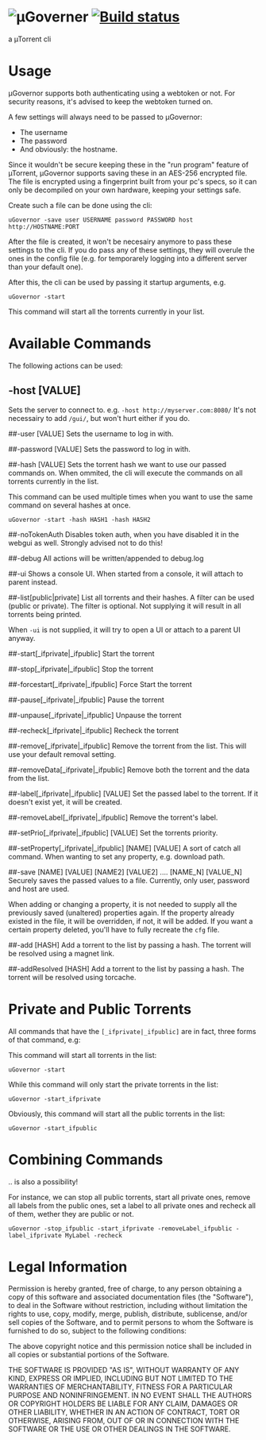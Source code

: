 # ![µGoverner](https://cloud.githubusercontent.com/assets/544444/9152442/f85bddee-3e28-11e5-82b6-450eeb9028fe.png) [![Build status](https://ci.appveyor.com/api/projects/status/wamt000xkykoe9l5?svg=true)](https://ci.appveyor.com/project/StevenThuriot/ugovernor)
a µTorrent cli

# Usage

µGovernor supports both authenticating using a webtoken or not. For security reasons, it's advised to keep the webtoken turned on.

A few settings will always need to be passed to µGovernor:
- The username
- The password
- And obviously: the hostname.

Since it wouldn't be secure keeping these in the "run program" feature of µTorrent, µGovernor supports saving these in an AES-256 encrypted file. The file is encrypted using a fingerprint built from your pc's specs, so it can only be decompiled on your own hardware, keeping your settings safe.

Create such a file can be done using the cli:

```
uGovernor -save user USERNAME password PASSWORD host http://HOSTNAME:PORT
```

After the file is created, it won't be necesairy anymore to pass these settings to the cli. If you do pass any of these settings, they will overule the ones in the config file (e.g. for temporarely logging into a different server than your default one).

After this, the cli can be used by passing it startup arguments, e.g.

```
uGovernor -start
```

This command will start all the torrents currently in your list.

# Available Commands
The following actions can be used:

## -host [VALUE]
Sets the server to connect to. 
e.g. `-host http://myserver.com:8080/`
It's not necessairy to add `/gui/`, but won't hurt either if you do.

##-user [VALUE]
Sets the username to log in with.

##-password [VALUE]
Sets the password to log in with.

##-hash [VALUE]
Sets the torrent hash we want to use our passed commands on. When ommited, the cli will execute the commands on all torrents currently in the list.

This command can be used multiple times when you want to use the same command on several hashes at once.

```
uGovernor -start -hash HASH1 -hash HASH2
```

##-noTokenAuth
Disables token auth, when you have disabled it in the webgui as well. 
Strongly advised not to do this!

##-debug
All actions will be written/appended to debug.log

##-ui
Shows a console UI. When started from a console, it will attach to parent instead.

##-list[public|private]
List all torrents and their hashes. A filter can be used (public or private). The filter is optional. Not supplying it will result in all torrents being printed.

When `-ui` is not supplied, it will try to open a UI or attach to a parent UI anyway.

##-start[_ifprivate|_ifpublic]
Start the torrent

##-stop[_ifprivate|_ifpublic]
Stop the torrent

##-forcestart[_ifprivate|_ifpublic]
Force Start the torrent

##-pause[_ifprivate|_ifpublic]
Pause the torrent

##-unpause[_ifprivate|_ifpublic]
Unpause the torrent

##-recheck[_ifprivate|_ifpublic]
Recheck the torrent

##-remove[_ifprivate|_ifpublic]
Remove the torrent from the list. This will use your default removal setting.

##-removeData[_ifprivate|_ifpublic]
Remove both the torrent and the data from the list.

##-label[_ifprivate|_ifpublic] [VALUE]
Set the passed label to the torrent. If it doesn't exist yet, it will be created.

##-removeLabel[_ifprivate|_ifpublic]
Remove the torrent's label.

##-setPrio[_ifprivate|_ifpublic] [VALUE]
Set the torrents priority.

##-setProperty[_ifprivate|_ifpublic] [NAME] [VALUE]
A sort of catch all command. When wanting to set any property, e.g. download path.

##-save [NAME] [VALUE] [NAME2] [VALUE2] .... [NAME_N] [VALUE_N]
Securely saves the passed values to a file.
Currently, only user, password and host are used.

When adding or changing a property, it is not needed to supply all the previously saved (unaltered) properties again. If the property already existed in the file, it will be overridden, if not, it will be added. If you want a certain property deleted, you'll have to fully recreate the `cfg` file.

##-add [HASH]
Add a torrent to the list by passing a hash. The torrent will be resolved using a magnet link.

##-addResolved [HASH]
Add a torrent to the list by passing a hash. The torrent will be resolved using torcache.


# Private and Public Torrents

All commands that have the `[_ifprivate|_ifpublic]` are in fact, three forms of that command, e.g:

This command will start all torrents in the list:

```
uGovernor -start
```

While this command will only start the private torrents in the list:

```
uGovernor -start_ifprivate
```

Obviously, this command will start all the public torrents in the list:

```
uGovernor -start_ifpublic
```

# Combining Commands

.. is also a possibility!

For instance, we can stop all public torrents, start all private ones, remove all labels from the public ones, set a label to all private ones and recheck all of them, wether they are public or not.

```
uGovernor -stop_ifpublic -start_ifprivate -removeLabel_ifpublic -label_ifprivate MyLabel -recheck
```


# Legal Information

Permission is hereby granted, free of charge, to any person obtaining a copy
of this software and associated documentation files (the "Software"), to deal
in the Software without restriction, including without limitation the rights
to use, copy, modify, merge, publish, distribute, sublicense, and/or sell
copies of the Software, and to permit persons to whom the Software is
furnished to do so, subject to the following conditions:

The above copyright notice and this permission notice shall be included in all
copies or substantial portions of the Software.

THE SOFTWARE IS PROVIDED "AS IS", WITHOUT WARRANTY OF ANY KIND, EXPRESS OR
IMPLIED, INCLUDING BUT NOT LIMITED TO THE WARRANTIES OF MERCHANTABILITY,
FITNESS FOR A PARTICULAR PURPOSE AND NONINFRINGEMENT. IN NO EVENT SHALL THE
AUTHORS OR COPYRIGHT HOLDERS BE LIABLE FOR ANY CLAIM, DAMAGES OR OTHER
LIABILITY, WHETHER IN AN ACTION OF CONTRACT, TORT OR OTHERWISE, ARISING FROM,
OUT OF OR IN CONNECTION WITH THE SOFTWARE OR THE USE OR OTHER DEALINGS IN THE
SOFTWARE.
